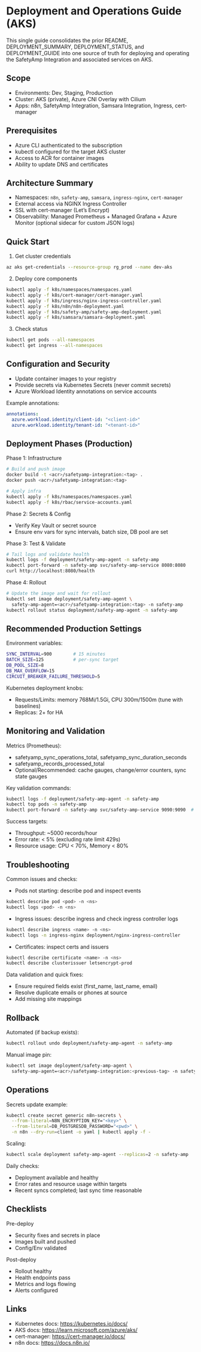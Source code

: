 # Deployment and Operations Guide (AKS)

This single guide consolidates the prior README, DEPLOYMENT_SUMMARY, DEPLOYMENT_STATUS, and DEPLOYMENT_GUIDE into one source of truth for deploying and operating the SafetyAmp Integration and associated services on AKS.

## Scope
- Environments: Dev, Staging, Production
- Cluster: AKS (private), Azure CNI Overlay with Cilium
- Apps: n8n, SafetyAmp Integration, Samsara Integration, Ingress, cert-manager

## Prerequisites
- Azure CLI authenticated to the subscription
- kubectl configured for the target AKS cluster
- Access to ACR for container images
- Ability to update DNS and certificates

## Architecture Summary
- Namespaces: `n8n`, `safety-amp`, `samsara`, `ingress-nginx`, `cert-manager`
- External access via NGINX Ingress Controller
- SSL with cert-manager (Let’s Encrypt)
- Observability: Managed Prometheus + Managed Grafana + Azure Monitor (optional sidecar for custom JSON logs)

## Quick Start
1) Get cluster credentials
```bash
az aks get-credentials --resource-group rg_prod --name dev-aks
```

2) Deploy core components
```bash
kubectl apply -f k8s/namespaces/namespaces.yaml
kubectl apply -f k8s/cert-manager/cert-manager.yaml
kubectl apply -f k8s/ingress/nginx-ingress-controller.yaml
kubectl apply -f k8s/n8n/n8n-deployment.yaml
kubectl apply -f k8s/safety-amp/safety-amp-deployment.yaml
kubectl apply -f k8s/samsara/samsara-deployment.yaml
```

3) Check status
```bash
kubectl get pods --all-namespaces
kubectl get ingress --all-namespaces
```

## Configuration and Security
- Update container images to your registry
- Provide secrets via Kubernetes Secrets (never commit secrets)
- Azure Workload Identity annotations on service accounts

Example annotations:
```yaml
annotations:
  azure.workload.identity/client-id: "<client-id>"
  azure.workload.identity/tenant-id: "<tenant-id>"
```

## Deployment Phases (Production)

Phase 1: Infrastructure
```bash
# Build and push image
docker build -t <acr>/safetyamp-integration:<tag> .
docker push <acr>/safetyamp-integration:<tag>

# Apply infra
kubectl apply -f k8s/namespaces/namespaces.yaml
kubectl apply -f k8s/rbac/service-accounts.yaml
```

Phase 2: Secrets & Config
- Verify Key Vault or secret source
- Ensure env vars for sync intervals, batch size, DB pool are set

Phase 3: Test & Validate
```bash
# Tail logs and validate health
kubectl logs -f deployment/safety-amp-agent -n safety-amp
kubectl port-forward -n safety-amp svc/safety-amp-service 8080:8080
curl http://localhost:8080/health
```

Phase 4: Rollout
```bash
# Update the image and wait for rollout
kubectl set image deployment/safety-amp-agent \
  safety-amp-agent=<acr>/safetyamp-integration:<tag> -n safety-amp
kubectl rollout status deployment/safety-amp-agent -n safety-amp
```

## Recommended Production Settings
Environment variables:
```bash
SYNC_INTERVAL=900        # 15 minutes
BATCH_SIZE=125           # per-sync target
DB_POOL_SIZE=8
DB_MAX_OVERFLOW=15
CIRCUIT_BREAKER_FAILURE_THRESHOLD=5
```

Kubernetes deployment knobs:
- Requests/Limits: memory 768Mi/1.5Gi, CPU 300m/1500m (tune with baselines)
- Replicas: 2+ for HA

## Monitoring and Validation

Metrics (Prometheus):
- safetyamp_sync_operations_total, safetyamp_sync_duration_seconds
- safetyamp_records_processed_total
- Optional/Recommended: cache gauges, change/error counters, sync state gauges

Key validation commands:
```bash
kubectl logs -f deployment/safety-amp-agent -n safety-amp
kubectl top pods -n safety-amp
kubectl port-forward -n safety-amp svc/safety-amp-service 9090:9090  # /metrics
```

Success targets:
- Throughput: ~5000 records/hour
- Error rate: < 5% (excluding rate limit 429s)
- Resource usage: CPU < 70%, Memory < 80%

## Troubleshooting

Common issues and checks:
- Pods not starting: describe pod and inspect events
```bash
kubectl describe pod <pod> -n <ns>
kubectl logs <pod> -n <ns>
```
- Ingress issues: describe ingress and check ingress controller logs
```bash
kubectl describe ingress <name> -n <ns>
kubectl logs -n ingress-nginx deployment/nginx-ingress-controller
```
- Certificates: inspect certs and issuers
```bash
kubectl describe certificate <name> -n <ns>
kubectl describe clusterissuer letsencrypt-prod
```

Data validation and quick fixes:
- Ensure required fields exist (first_name, last_name, email)
- Resolve duplicate emails or phones at source
- Add missing site mappings

## Rollback

Automated (if backup exists):
```bash
kubectl rollout undo deployment/safety-amp-agent -n safety-amp
```

Manual image pin:
```bash
kubectl set image deployment/safety-amp-agent \
  safety-amp-agent=<acr>/safetyamp-integration:<previous-tag> -n safety-amp
```

## Operations

Secrets update example:
```bash
kubectl create secret generic n8n-secrets \
  --from-literal=N8N_ENCRYPTION_KEY="<key>" \
  --from-literal=DB_POSTGRESDB_PASSWORD="<pwd>" \
  -n n8n --dry-run=client -o yaml | kubectl apply -f -
```

Scaling:
```bash
kubectl scale deployment safety-amp-agent --replicas=2 -n safety-amp
```

Daily checks:
- Deployment available and healthy
- Error rates and resource usage within targets
- Recent syncs completed; last sync time reasonable

## Checklists

Pre-deploy
- Security fixes and secrets in place
- Images built and pushed
- Config/Env validated

Post-deploy
- Rollout healthy
- Health endpoints pass
- Metrics and logs flowing
- Alerts configured

## Links
- Kubernetes docs: https://kubernetes.io/docs/
- AKS docs: https://learn.microsoft.com/azure/aks/
- cert-manager: https://cert-manager.io/docs/
- n8n docs: https://docs.n8n.io/